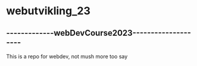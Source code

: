 # webutvikling_23

-------------webDevCourse2023--------------------
-------------------------------------------------

This is a repo for webdev, not mush more too say 
